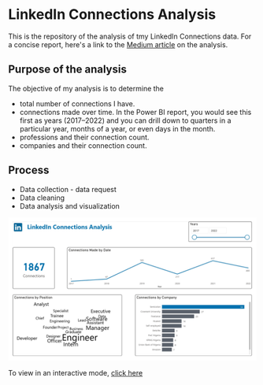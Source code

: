 # LinkedIn Connections Analysis

This is the repository of the analysis of tmy LinkedIn Connections data. For a concise report, here's a link to the [Medium article](https://medium.com/@sarah-akinkunmi/linkedin-connections-analysis-1a40eb9c9d46) on the analysis.


## Purpose of the analysis
The objective of my analysis is to determine the
- total number of connections I have.
- connections made over time. In the Power BI report, you would see this first as years (2017–2022) and you can drill down to quarters in a particular year, months of a year, or even days in the month.
- professions and their connection count.
- companies and their connection count.

## Process
- Data collection - data request
- Data cleaning
- Data analysis and visualization

[![Dashboard of the analysis](/Connection.jpg "Dashboard by Sarah Akinkunmi")](https://github.com/ssarrayya/LinkedIn-Connections-Analysis/blob/main/Connection.jpg)

To view in an interactive mode, [click here](https://app.powerbi.com/view?r=eyJrIjoiZTUwMmVkN2QtYTBjNy00ZmJmLTg1ZDgtYTFlZDVkODEyN2I3IiwidCI6IjUzZTIyOWIzLTM0MTAtNGQ3MS04NDNkLWQxYzkyYzlkYjYzNiJ9&embedImagePlaceholder=true&pageName=ReportSection_)


